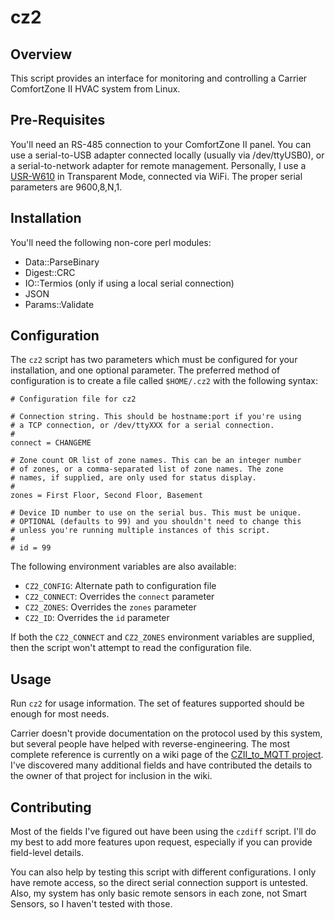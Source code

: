 # cz2

## Overview

This script provides an interface for monitoring and controlling a
Carrier ComfortZone II HVAC system from Linux.

## Pre-Requisites

You'll need an RS-485 connection to your ComfortZone II panel. You can
use a serial-to-USB adapter connected locally (usually via
/dev/ttyUSB0), or a serial-to-network adapter for remote management.
Personally, I use a
[USR-W610](https://amazon.com/gp/product/B00QWYW8E4) in Transparent
Mode, connected via WiFi. The proper serial parameters are 9600,8,N,1.

## Installation

You'll need the following non-core perl modules:

* Data::ParseBinary
* Digest::CRC
* IO::Termios (only if using a local serial connection)
* JSON
* Params::Validate

## Configuration

The `cz2` script has two parameters which must be configured for your
installation, and one optional parameter. The preferred method of
configuration is to create a file called `$HOME/.cz2` with the
following syntax:

    # Configuration file for cz2
    
    # Connection string. This should be hostname:port if you're using
    # a TCP connection, or /dev/ttyXXX for a serial connection.
    #
    connect = CHANGEME
    
    # Zone count OR list of zone names. This can be an integer number
    # of zones, or a comma-separated list of zone names. The zone
    # names, if supplied, are only used for status display.
    #
    zones = First Floor, Second Floor, Basement

    # Device ID number to use on the serial bus. This must be unique.
    # OPTIONAL (defaults to 99) and you shouldn't need to change this
    # unless you're running multiple instances of this script.
    #
    # id = 99

The following environment variables are also available:

* `CZ2_CONFIG`: Alternate path to configuration file
* `CZ2_CONNECT`: Overrides the `connect` parameter
* `CZ2_ZONES`: Overrides the `zones` parameter
* `CZ2_ID`: Overrides the `id` parameter

If both the `CZ2_CONNECT` and `CZ2_ZONES` environment variables are
supplied, then the script won't attempt to read the configuration
file.

## Usage

Run `cz2` for usage information. The set of features supported should
be enough for most needs.

Carrier doesn't provide documentation on the protocol used by this
system, but several people have helped with reverse-engineering. The
most complete reference is currently on a wiki page of the
[CZII_to_MQTT
project](https://github.com/jwarcd/CZII_to_MQTT/wiki/Interpreting-Data).
I've discovered many additional fields and have contributed the
details to the owner of that project for inclusion in the wiki.

## Contributing

Most of the fields I've figured out have been using the `czdiff`
script. I'll do my best to add more features upon request, especially
if you can provide field-level details.

You can also help by testing this script with different
configurations. I only have remote access, so the direct serial
connection support is untested. Also, my system has only basic remote
sensors in each zone, not Smart Sensors, so I haven't tested with
those.
